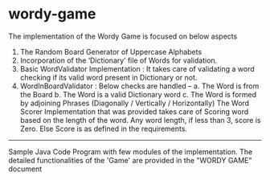 # wordy-game

The implementation of the Wordy Game is focused on below aspects
1.	The Random Board Generator of Uppercase Alphabets
2.	Incorporation of the ‘Dictionary’ file of Words for validation.
3.	Basic WordValidator Implementation : It takes care of validating a word checking if its valid word present in Dictionary or not.
4.	WordInBoardValidator : Below checks are handled –
a.	The Word is from the Board
b.	The Word is a valid Dictionary word
c.	The Word is formed by adjoining Phrases (Diagonally / Vertically / Horizontally)
The Word Scorer Implementation that was provided takes care of Scoring word based on the length of the word. Any word length, if less than 3, score is Zero. Else Score is as defined in the requirements.
-------------------------------------------------------------------------------------
Sample Java Code Program with few modules of the implementation.
The detailed functionalities of the 'Game' are provided in the "WORDY GAME" document
